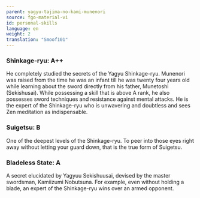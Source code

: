 ```yaml
---
parent: yagyu-tajima-no-kami-munenori
source: fgo-material-vi
id: personal-skills
language: en
weight: 2
translation: "Smoof101"
---
```


### Shinkage-ryu: A++

He completely studied the secrets of the Yagyu Shinkage-ryu. Munenori was raised from the time he was an infant till he was twenty four years old while learning about the sword directly from his father, Munetoshi (Sekishusai). While possessing a skill that is above A rank, he also possesses sword techniques and resistance against mental attacks. He is the expert of the Shinkage-ryu who is unwavering and doubtless and sees Zen meditation as indispensable.

### Suigetsu: B

One of the deepest levels of the Shinkage-ryu. To peer into those eyes right away without letting your guard down, that is the true form of Suigetsu.

### Bladeless State: A

A secret elucidated by Yagyuu Sekishuusai, devised by the master swordsman, Kamiizumi Nobutsuna. For example, even without holding a blade, an expert of the Shinkage-ryu wins over an armed opponent.
